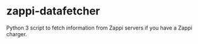 # zappi-datafetcher
Python 3 script to fetch information from Zappi servers if you have a Zappi charger.

